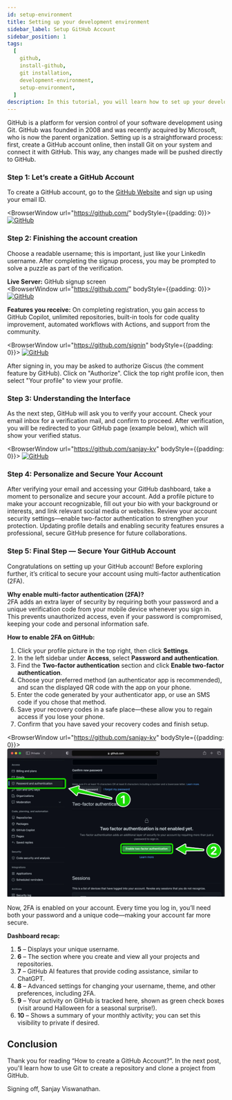 ```yaml
---
id: setup-environment
title: Setting up your development environment
sidebar_label: Setup GitHub Account
sidebar_position: 1
tags:
  [
    github,
    install-github,
    git installation,
    development-environment,
    setup-environment,
  ]
description: In this tutorial, you will learn how to set up your development environment for Git And GitHub.
---
```


GitHub is a platform for version control of your software development using Git. GitHub was founded in 2008 and was recently acquired by Microsoft, who is now the parent organization. Setting up is a straightforward process: first, create a GitHub account online, then install Git on your system and connect it with GitHub. This way, any changes made will be pushed directly to GitHub.

### Step 1: Let’s create a GitHub Account

To create a GitHub account, go to the [GitHub Website](https://github.com/) and sign up using your email ID.

<BrowserWindow url="https://github.com/" bodyStyle={{padding: 0}}>
 [![GitHub](./assets/3-github-account.png)](https://github.com/)
</BrowserWindow>

### Step 2: Finishing the account creation

Choose a readable username; this is important, just like your LinkedIn username. After completing the signup process, you may be prompted to solve a puzzle as part of the verification.

**Live Server:** GitHub signup screen  
   <BrowserWindow url="https://github.com/" bodyStyle={{padding: 0}}>
    [![GitHub](./assets/4-account-creation.png)](https://github.com/)
   </BrowserWindow>

**Features you receive:** On completing registration, you gain access to GitHub Copilot, unlimited repositories, built-in tools for code quality improvement, automated workflows with Actions, and support from the community.

   <BrowserWindow url="https://github.com/signin" bodyStyle={{padding: 0}}>
    [![GitHub](./assets/4-github-signin.png)](https://github.com/)
   </BrowserWindow>

After signing in, you may be asked to authorize Giscus (the comment feature by GitHub). Click on "Authorize".
Click the top right profile icon, then select "Your profile" to view your profile.

### Step 3: Understanding the Interface

As the next step, GitHub will ask you to verify your account. Check your email inbox for a verification mail, and confirm to proceed. After verification, you will be redirected to your GitHub page (example below), which will show your verified status.

<BrowserWindow url="https://github.com/sanjay-kv" bodyStyle={{padding: 0}}>
 [![GitHub](./assets/5-github-interface.png)](https://github.com/sanjay-kv)
</BrowserWindow>

### Step 4: Personalize and Secure Your Account

After verifying your email and accessing your GitHub dashboard, take a moment to personalize and secure your account. Add a profile picture to make your account recognizable, fill out your bio with your background or interests, and link relevant social media or websites. Review your account security settings—enable two-factor authentication to strengthen your protection. Updating profile details and enabling security features ensures a professional, secure GitHub presence for future collaborations.

### Step 5: Final Step — Secure Your GitHub Account

Congratulations on setting up your GitHub account! Before exploring further, it’s critical to secure your account using multi-factor authentication (2FA).

**Why enable multi-factor authentication (2FA)?**  
2FA adds an extra layer of security by requiring both your password and a unique verification code from your mobile device whenever you sign in. This prevents unauthorized access, even if your password is compromised, keeping your code and personal information safe.

**How to enable 2FA on GitHub:**

1. Click your profile picture in the top right, then click **Settings**.
2. In the left sidebar under **Access**, select **Password and authentication**.
3. Find the **Two-factor authentication** section and click **Enable two-factor authentication**.
4. Choose your preferred method (an authenticator app is recommended), and scan the displayed QR code with the app on your phone.
5. Enter the code generated by your authenticator app, or use an SMS code if you chose that method.
6. Save your recovery codes in a safe place—these allow you to regain access if you lose your phone.
7. Confirm that you have saved your recovery codes and finish setup.

<BrowserWindow url="https://github.com/sanjay-kv" bodyStyle={{padding: 0}}>
 [![GitHub](./assets/5-github-auth.png)](https://github.com/sanjay-kv)
</BrowserWindow>

Now, 2FA is enabled on your account. Every time you log in, you’ll need both your password and a unique code—making your account far more secure.

**Dashboard recap:**

1. **5** – Displays your unique username.
2. **6** – The section where you create and view all your projects and repositories.
3. **7** – GitHub AI features that provide coding assistance, similar to ChatGPT.
4. **8** – Advanced settings for changing your username, theme, and other preferences, including 2FA.
5. **9** – Your activity on GitHub is tracked here, shown as green check boxes (visit around Halloween for a seasonal surprise!).
6. **10** – Shows a summary of your monthly activity; you can set this visibility to private if desired.

## Conclusion

Thank you for reading “How to create a GitHub Account?”. In the next post, you'll learn how to use Git to create a repository and clone a project from GitHub.

Signing off, Sanjay Viswanathan.
